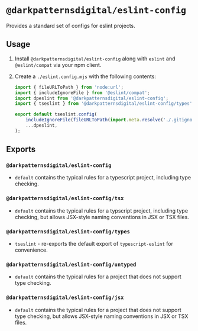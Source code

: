 # `@darkpatternsdigital/eslint-config`

Provides a standard set of configs for eslint projects.

## Usage

1. Install `@darkpatternsdigital/eslint-config` along with `eslint` and
   `@eslint/compat` via your npm client.
2. Create a `./eslint.config.mjs` with the following contents:

	```js
	import { fileURLToPath } from 'node:url';
	import { includeIgnoreFile } from '@eslint/compat';
	import dpeslint from '@darkpatternsdigital/eslint-config';
	import { tseslint } from '@darkpatternsdigital/eslint-config/types';

	export default tseslint.config(
		includeIgnoreFile(fileURLToPath(import.meta.resolve('./.gitignore'))),
		...dpeslint,
	);
	```

## Exports

### `@darkpatternsdigital/eslint-config`

- `default` contains the typical rules for a typescript project, including type checking.

### `@darkpatternsdigital/eslint-config/tsx`

- `default` contains the typical rules for a typscript project, including type checking, but allows JSX-style naming conventions in JSX or TSX files.

### `@darkpatternsdigital/eslint-config/types`

- `tseslint` - re-exports the default export of `typescript-eslint` for convenience.

### `@darkpatternsdigital/eslint-config/untyped`

- `default` contains the typical rules for a project that does not support type checking.

### `@darkpatternsdigital/eslint-config/jsx`

- `default` contains the typical rules for a project that does not support type checking, but allows JSX-style naming conventions in JSX or TSX files.